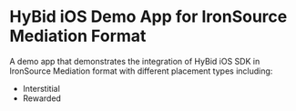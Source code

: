# HyBid iOS Demo App for IronSource Mediation Format
A demo app that demonstrates the integration of HyBid iOS SDK in IronSource Mediation format with different placement types including:
* Interstitial
* Rewarded
